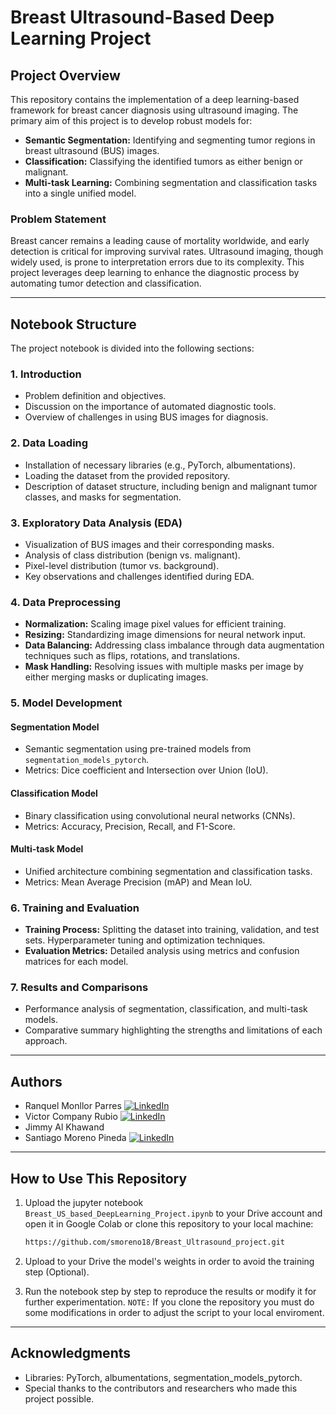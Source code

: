 # Breast Ultrasound-Based Deep Learning Project

## **Project Overview**
This repository contains the implementation of a deep learning-based framework for breast cancer diagnosis using ultrasound imaging. The primary aim of this project is to develop robust models for:
- **Semantic Segmentation:** Identifying and segmenting tumor regions in breast ultrasound (BUS) images.
- **Classification:** Classifying the identified tumors as either benign or malignant.
- **Multi-task Learning:** Combining segmentation and classification tasks into a single unified model.

### **Problem Statement**
Breast cancer remains a leading cause of mortality worldwide, and early detection is critical for improving survival rates. Ultrasound imaging, though widely used, is prone to interpretation errors due to its complexity. This project leverages deep learning to enhance the diagnostic process by automating tumor detection and classification.

---

## **Notebook Structure**
The project notebook is divided into the following sections:

### **1. Introduction**
- Problem definition and objectives.
- Discussion on the importance of automated diagnostic tools.
- Overview of challenges in using BUS images for diagnosis.

### **2. Data Loading**
- Installation of necessary libraries (e.g., PyTorch, albumentations).
- Loading the dataset from the provided repository.
- Description of dataset structure, including benign and malignant tumor classes, and masks for segmentation.

### **3. Exploratory Data Analysis (EDA)**
- Visualization of BUS images and their corresponding masks.
- Analysis of class distribution (benign vs. malignant).
- Pixel-level distribution (tumor vs. background).
- Key observations and challenges identified during EDA.

### **4. Data Preprocessing**
- **Normalization:** Scaling image pixel values for efficient training.
- **Resizing:** Standardizing image dimensions for neural network input.
- **Data Balancing:** Addressing class imbalance through data augmentation techniques such as flips, rotations, and translations.
- **Mask Handling:** Resolving issues with multiple masks per image by either merging masks or duplicating images.

### **5. Model Development**
#### **Segmentation Model**
- Semantic segmentation using pre-trained models from `segmentation_models_pytorch`.
- Metrics: Dice coefficient and Intersection over Union (IoU).

#### **Classification Model**
- Binary classification using convolutional neural networks (CNNs).
- Metrics: Accuracy, Precision, Recall, and F1-Score.

#### **Multi-task Model**
- Unified architecture combining segmentation and classification tasks.
- Metrics: Mean Average Precision (mAP) and Mean IoU.

### **6. Training and Evaluation**
- **Training Process:** Splitting the dataset into training, validation, and test sets. Hyperparameter tuning and optimization techniques.
- **Evaluation Metrics:** Detailed analysis using metrics and confusion matrices for each model.

### **7. Results and Comparisons**
- Performance analysis of segmentation, classification, and multi-task models.
- Comparative summary highlighting the strengths and limitations of each approach.

---

## **Authors**
- Ranquel Monllor Parres [![LinkedIn](https://img.shields.io/badge/LinkedIn-blue?logo=linkedin)](https://www.linkedin.com/in/raquel-monllor-parres/)
- Victor Company Rubio [![LinkedIn](https://img.shields.io/badge/LinkedIn-blue?logo=linkedin)](https://www.linkedin.com/in/victor-company-rubio-bb287b25b/)
- Jimmy Al Khawand 
- Santiago Moreno Pineda [![LinkedIn](https://img.shields.io/badge/LinkedIn-blue?logo=linkedin)](https://www.linkedin.com/in/santiago-moreno-pineda-6a814a231/)

---

## **How to Use This Repository**
1. Upload the jupyter notebook `Breast_US_based_DeepLearning_Project.ipynb` to your Drive account and open it in Google Colab or clone this repository to your local machine:
   ```bash
   https://github.com/smoreno18/Breast_Ultrasound_project.git
   ```

2. Upload to your Drive the model's weights in order to avoid the training step (Optional).

  
4. Run the notebook step by step to reproduce the results or modify it for further experimentation.
   `NOTE:` If you clone the repository you must do some modifications in order to adjust the script to your local enviroment.
---



## **Acknowledgments**
- Libraries: PyTorch, albumentations, segmentation_models_pytorch.
- Special thanks to the contributors and researchers who made this project possible.

